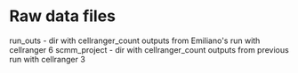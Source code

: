 # Raw data files
run_outs - dir with cellranger_count outputs from Emiliano's run with cellranger 6
scmm_project - dir with cellranger_count outputs from previous run with cellranger 3
